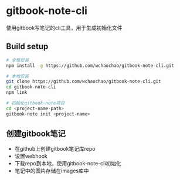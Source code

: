 # gitbook-note-cli

使用gitbook写笔记的cli工具，用于生成初始化文件

## Build setup

```bash
# 全局安装
npm install -g https://github.com/wchaochao/gitbook-note-cli.git

# 本地安装
git clone https://github.com/wchaochao/gitbook-note-cli.git
cd gitbook-note-cli
npm link

# 初始化gitbook-note项目
cd <project-name-path>
gitbook-note init <project-name>
```

## 创建gitbook笔记

* 在github上创建gitbook笔记库repo
* 设置webhook
* 下载repo到本地，使用gitbook-note-cli初始化
* 笔记中的图片存储在images库中
